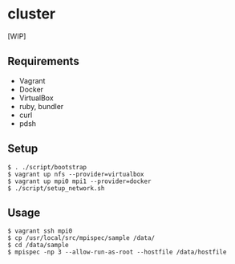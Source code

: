 cluster
=======

[WIP]

## Requirements

- Vagrant
- Docker
- VirtualBox
- ruby, bundler
- curl
- pdsh

## Setup

```
$ . ./script/bootstrap
$ vagrant up nfs --provider=virtualbox
$ vagrant up mpi0 mpi1 --provider=docker
$ ./script/setup_network.sh
```

## Usage

```
$ vagrant ssh mpi0
$ cp /usr/local/src/mpispec/sample /data/
$ cd /data/sample
$ mpispec -np 3 --allow-run-as-root --hostfile /data/hostfile
```
